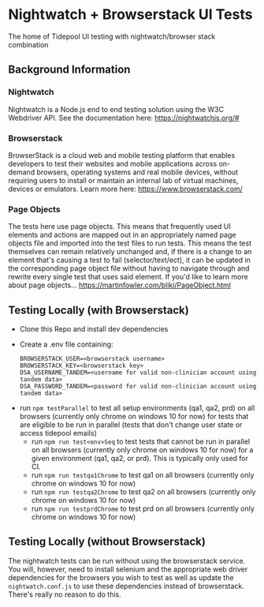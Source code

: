 # Nightwatch + Browserstack UI Tests
The home of Tidepool UI testing with nightwatch/browser stack combination

## Background Information

### Nightwatch
Nightwatch is a Node.js end to end testing solution using the W3C Webdriver API. See the documentation here: https://nightwatchjs.org/#

### Browserstack
BrowserStack is a cloud web and mobile testing platform that enables developers to test their websites and mobile applications across on-demand browsers, operating systems and real mobile devices, without requiring users to install or maintain an internal lab of virtual machines, devices or emulators. Learn more here: https://www.browserstack.com/

### Page Objects
The tests here use page objects. This means that frequently used UI elements and actions are mapped out in an appropriately named page objects file and imported into the test files to run tests. This means the test themselves can remain relatively unchanged and, if there is a change to an element that's causing a test to fail (selector/text/ect), it can be updated in the corresponding page object file without having to navigate through and rewrite every single test that uses said element. If you'd like to learn more about page objects... https://martinfowler.com/bliki/PageObject.html

## Testing Locally (with Browserstack)

- Clone this Repo and install dev dependencies
- Create a .env file containing:

      BROWSERSTACK_USER=<browserstack username>
      BROWSERSTACK_KEY=<browserstack key>
      DSA_USERNAME_TANDEM=<username for valid non-clinician account using tandem data>
      DSA_PASSWORD_TANDEM=<password for valid non-clinician account using tandem data>
    
* run `npm testParallel` to test all setup environments (qa1, qa2, prd) on all browsers (currently only chrome on windows 10 for now) for tests that are eligible to be run in parallel (tests that don't change user state or access tidepool emails)
  * run `npm run test<env>Seq` to test tests that cannot be run in parallel on all browsers (currently only chrome on windows 10 for now) for a given environment (qa1, qa2, or prd). This is typically only used for CI.
  * run `npm run testqa1Chrome` to test qa1 on all browsers (currently only chrome on windows 10 for now)
  * run `npm run testqa2Chrome` to test qa2 on all browsers (currently only chrome on windows 10 for now)
  * run `npm run testprdChrome` to test prd on all browsers (currently only chrome on windows 10 for now)

## Testing Locally (without Browserstack)
The nightwatch tests can be run without using the browserstack service. You will, however, need to install selenium and the appropriate web driver dependencies for the browsers you wish to test as well as update the `nightwatch.conf.js` to use these dependencies instead of browserstack. There's really no reason to do this.
